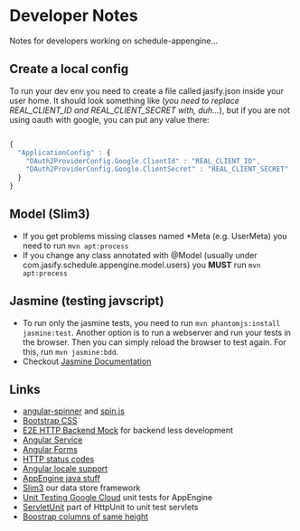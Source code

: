 # Developer Notes

Notes for developers working on schedule-appengine...

## Create a local config

To run your dev env you need to create a file called jasify.json inside your user home.
It should look something like (*you need to replace REAL_CLIENT_ID and REAL_CLIENT_SECRET with, duh...*), but if you
are not using oauth with google, you can put any value there:

```javascript

{
  "ApplicationConfig" : {
    "OAuth2ProviderConfig.Google.ClientId" : "REAL_CLIENT_ID",
    "OAuth2ProviderConfig.Google.ClientSecret" : "REAL_CLIENT_SECRET"
  }
}


```

## Model (Slim3)

 * If you get problems missing classes named *Meta (e.g. UserMeta) you need to run `mvn apt:process`
 * If you change any class annotated with @Model (usually under com.jasify.schedule.appengine.model.users) you **MUST**
 run `mvn apt:process`

## Jasmine (testing javscript)

 * To run only the jasmine tests, you need to run `mvn phantomjs:install jasmine:test`.  Another option is to run a webserver
   and run your tests in the browser.  Then you can simply reload the browser to test again.  For this, run `mvn jasmine:bdd`.
 * Checkout [Jasmine Documentation](http://jasmine.github.io/2.0/introduction.html)

## Links

 * [angular-spinner](https://github.com/urish/angular-spinner) and [spin.js](http://fgnass.github.io/spin.js/#!)
 * [Bootstrap CSS](http://getbootstrap.com/css/#overview)
 * [E2E HTTP Backend Mock](https://docs.angularjs.org/api/ngMockE2E/service/$httpBackend) for backend less development
 * [Angular Service](https://docs.angularjs.org/guide/services#creating-services)
 * [Angular Forms](https://docs.angularjs.org/guide/forms)
 * [HTTP status codes](http://www.w3.org/Protocols/rfc2616/rfc2616-sec10.html)
 * [Angular locale support](https://docs.angularjs.org/guide/i18n)
 * [AppEngine java stuff](https://cloud.google.com/appengine/docs/java/)
 * [Slim3](https://sites.google.com/site/slim3appengine/) our data store framework
 * [Unit Testing Google Cloud](https://cloud.google.com/appengine/docs/java/tools/localunittesting) unit tests for AppEngine
 * [ServletUnit](http://httpunit.sourceforge.net/doc/servletunit-intro.html) part of HttpUnit to unit test servlets
 * [Boostrap columns of same height](http://www.minimit.com/articles/solutions-tutorials/bootstrap-3-responsive-columns-of-same-height)